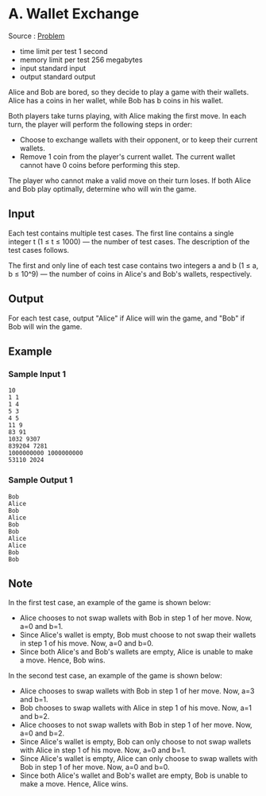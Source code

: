 # A. Wallet Exchange

Source : [Problem](https://codeforces.com/problemset/problem/1919/A)

- time limit per test 1 second
- memory limit per test 256 megabytes
- input standard input
- output standard output

Alice and Bob are bored, so they decide to play a game with their wallets. Alice has a coins in her wallet, while Bob has b coins in his wallet.

Both players take turns playing, with Alice making the first move. In each turn, the player will perform the following steps in order:

- Choose to exchange wallets with their opponent, or to keep their current wallets.
- Remove 1 coin from the player's current wallet. The current wallet cannot have 0 coins before performing this step.

The player who cannot make a valid move on their turn loses. If both Alice and Bob play optimally, determine who will win the game.

## Input

Each test contains multiple test cases. The first line contains a single integer t (1 ≤ t ≤ 1000) — the number of test cases. The description of the test cases follows.

The first and only line of each test case contains two integers a and b (1 ≤ a, b ≤ 10^9) — the number of coins in Alice's and Bob's wallets, respectively.

## Output

For each test case, output "Alice" if Alice will win the game, and "Bob" if Bob will win the game.

## Example

### Sample Input 1

    10
    1 1
    1 4
    5 3
    4 5
    11 9
    83 91
    1032 9307
    839204 7281
    1000000000 1000000000
    53110 2024

### Sample Output 1

    Bob
    Alice
    Bob
    Alice
    Bob
    Bob
    Alice
    Alice
    Bob
    Bob

## Note

In the first test case, an example of the game is shown below:

- Alice chooses to not swap wallets with Bob in step 1 of her move. Now, a=0 and b=1.
- Since Alice's wallet is empty, Bob must choose to not swap their wallets in step 1 of his move. Now, a=0 and b=0.
- Since both Alice's and Bob's wallets are empty, Alice is unable to make a move. Hence, Bob wins.

In the second test case, an example of the game is shown below:

- Alice chooses to swap wallets with Bob in step 1 of her move. Now, a=3 and b=1.
- Bob chooses to swap wallets with Alice in step 1 of his move. Now, a=1 and b=2.
- Alice chooses to not swap wallets with Bob in step 1 of her move. Now, a=0 and b=2.
- Since Alice's wallet is empty, Bob can only choose to not swap wallets with Alice in step 1 of his move. Now, a=0 and b=1.
- Since Alice's wallet is empty, Alice can only choose to swap wallets with Bob in step 1 of her move. Now, a=0 and b=0.
- Since both Alice's wallet and Bob's wallet are empty, Bob is unable to make a move. Hence, Alice wins.
